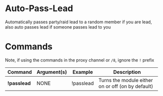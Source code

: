 # Auto-Pass-Lead

Automatically passes party/raid lead to a random member if you are lead, also auto passes lead if someone passes lead to you

# Commands
Note, if using the commands in the proxy channel or `/8`, ignore the `!` prefix

Command | Argument(s) | Example | Description
---|---|---|---
**!passlead** | NONE | !passlead | Turns the module either on or off (on by default)
